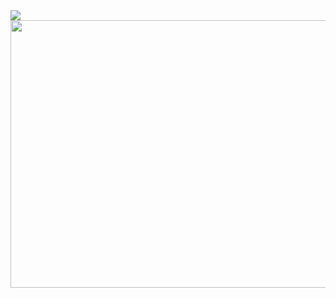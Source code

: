 <img src="{{ '/assets/images/aslhbanner.jpg' | relative_url }}" />


<img src="https://onedrive.live.com/embed?resid=A37BFBCBEC8B9AE4%21233&authkey=%21AMRrSsu-CQ7601U&width=1024&height=428" width="1024" height="428" />